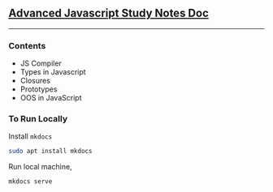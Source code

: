 ## [Advanced Javascript Study Notes Doc](http://advanced-js.shams-nahid.com/)

---

### Contents

- JS Compiler
- Types in Javascript
- Closures
- Prototypes
- OOS in JavaScript

### To Run Locally

Install `mkdocs`

```bash
sudo apt install mkdocs
```

Run local machine,

```bash
mkdocs serve
```
